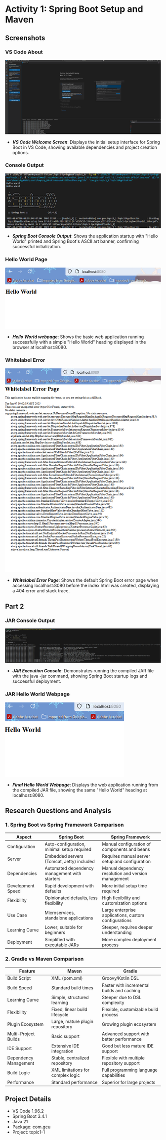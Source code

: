 # Activity 1: Spring Boot Setup and Maven
## Screenshots

### VS Code About
![VS Code About](https://github.com/omniV1/CST-339/blob/main/workspaceCST-339/documentation/Topic1-SpringBoot/screenshots/SpringBootAbout.png)

- ***VS Code Welcome Screen***: Displays the initial setup interface for Spring Boot in VS Code, showing available dependencies and project creation options.

### Console Output 
![Spring Boot Run](https://github.com/omniV1/CST-339/blob/main/workspaceCST-339/documentation/Topic1-SpringBoot/screenshots/SpringBootHelloWorldRun.png)

- ***Spring Boot Console Output***: Shows the application startup with "Hello World" printed and Spring Boot's ASCII art banner, confirming successful initialization.

### Hello World Page
![Hello World](https://github.com/omniV1/CST-339/blob/main/workspaceCST-339/documentation/Topic1-SpringBoot/screenshots/LocalHost8080-HelloWorld.png)

- ***Hello World webpage***: Shows the basic web application running successfully with a simple "Hello World" heading displayed in the browser at localhost:8080.

### Whitelabel Error
![Whitelabel](https://github.com/omniV1/CST-339/blob/main/workspaceCST-339/documentation/Topic1-SpringBoot/screenshots/LocalHost-WhiteLabelError.png)

- ***Whitelabel Error Page***: Shows the default Spring Boot error page when accessing localhost:8080 before the index.html was created, displaying a 404 error and stack trace.

## Part 2

### JAR Console Output
![JAR Console](https://github.com/omniV1/CST-339/blob/main/workspaceCST-339/documentation/Topic1-SpringBoot/screenshots/jar%20console%20output.png)

- ***JAR Execution Console***: Demonstrates running the compiled JAR file with the java -jar command, showing Spring Boot startup logs and successful deployment.

### JAR Hello World Webpage
![JAR Webpage](https://github.com/omniV1/CST-339/blob/main/workspaceCST-339/documentation/Topic1-SpringBoot/screenshots/jar%20Hello%20World%20webpage.png)

- ***Final Hello World Webpage***: Displays the web application running from the compiled JAR file, showing the same "Hello World" heading at localhost:8080.

## Research Questions and Analysis

### 1. Spring Boot vs Spring Framework Comparison

| Aspect | Spring Boot | Spring Framework |
|--------|-------------|------------------|
| Configuration | Auto-configuration, minimal setup required | Manual configuration of components and beans |
| Server | Embedded servers (Tomcat, Jetty) included | Requires manual server setup and configuration |
| Dependencies | Automated dependency management with starters | Manual dependency resolution and version management |
| Development Speed | Rapid development with defaults | More initial setup time required |
| Flexibility | Opinionated defaults, less flexibility | High flexibility and customization options |
| Use Case | Microservices, standalone applications | Large enterprise applications, custom configurations |
| Learning Curve | Lower, suitable for beginners | Steeper, requires deeper understanding |
| Deployment | Simplified with executable JARs | More complex deployment process |

### 2. Gradle vs Maven Comparison

| Feature | Maven | Gradle |
|---------|-------|--------|
| Build Script | XML (pom.xml) | Groovy/Kotlin DSL |
| Build Speed | Standard build times | Faster with incremental builds and caching |
| Learning Curve | Simple, structured learning | Steeper due to DSL complexity |
| Flexibility | Fixed, linear build lifecycle | Flexible, customizable build process |
| Plugin Ecosystem | Large, mature plugin repository | Growing plugin ecosystem |
| Multi-Project Builds | Basic support | Advanced support with better performance |
| IDE Support | Extensive IDE integration | Good but less mature IDE support |
| Dependency Management | Stable, centralized repository | Flexible with multiple repository support |
| Build Logic | XML limitations for complex logic | Full programming language capabilities |
| Performance | Standard performance | Superior for large projects |

## Project Details
- VS Code 1.96.2 
- Spring Boot 3.4.1
- Java 21
- Package: com.gcu
- Project: topic1-1
